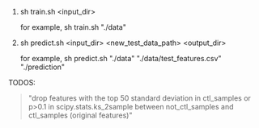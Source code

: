 1. sh train.sh <input_dir>

   for example, sh train.sh "./data"

2. sh predict.sh <input_dir> <new_test_data_path> <output_dir>

   for example, sh predict.sh "./data" "./data/test_features.csv" "./prediction"

TODOS:

> "drop features with the top 50 standard deviation 
   in ctl_samples or p>0.1 in scipy.stats.ks_2sample 
   between not_ctl_samples and ctl_samples (original features)"